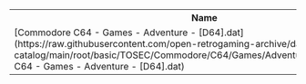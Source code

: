 <table>
<tr><th>Name</th><th>Size</th></tr>
<tr><td>
[Commodore C64 - Games - Adventure - [D64].dat](https://raw.githubusercontent.com/open-retrogaming-archive/dat-catalog/main/root/basic/TOSEC/Commodore/C64/Games/Adventure/[D64]/Commodore C64 - Games - Adventure - [D64].dat)
</td><td>6632601</td></tr>
</table>
